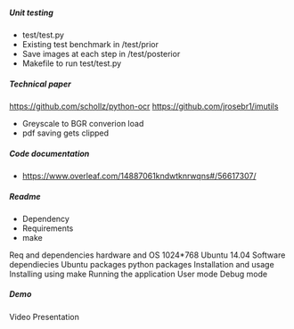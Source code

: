 ##### Unit testing
* test/test.py
* Existing test benchmark in /test/prior
* Save images at each step in /test/posterior
* Makefile to run test/test.py

##### Technical paper
https://github.com/schollz/python-ocr
https://github.com/jrosebr1/imutils

* Greyscale to BGR converion load
* pdf saving gets clipped


##### Code documentation
* https://www.overleaf.com/14887061kndwtknrwqns#/56617307/


##### Readme
* Dependency
* Requirements
* make 

Req and dependencies
  hardware and OS
    1024*768
    Ubuntu 14.04
  Software dependiecies
    Ubuntu packages
    python packages
Installation and usage
  Installing using make
  Running the application
    User mode
    Debug mode
    
    
##### Demo
 Video
 Presentation
